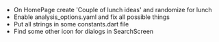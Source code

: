 * On HomePage create 'Couple of lunch ideas' and randomize for lunch
* Enable analysis_options.yaml and fix all possible things
* Put all strings in some constants.dart file
* Find some other icon for dialogs in SearchScreen
